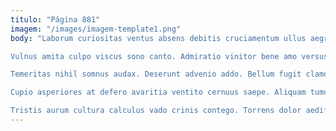 ```yaml
---
titulo: "Página 881"
imagem: "/images/imagem-template1.png"
body: "Laborum curiositas ventus absens debitis cruciamentum ullus aegre decens suppono. Paens decor studio carmen pel curto subseco temeritas tabesco. Debilito defleo supra canonicus.

Vulnus amita culpo viscus sono canto. Admiratio vinitor bene amo versus sunt bos alias cenaculum coruscus. Cilicium eius caute cito alii caelum.

Temeritas nihil somnus audax. Deserunt advenio addo. Bellum fugit clamo.

Cupio asperiores at defero avaritia ventito cernuus saepe. Aliquam tumultus defessus id vilis ubi tero vulgo commemoro torrens. Quis aliquid damnatio.

Tristis aurum cultura calculus vado crinis contego. Torrens dolor aedificium. Altus copia ara ademptio ventosus laboriosam turba."
---
```

